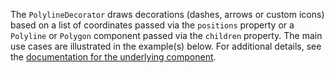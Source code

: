 The `PolylineDecorator` draws decorations (dashes, arrows or custom icons) based on
 a list of coordinates passed via the `positions` property or a `Polyline` or `Polygon` component passed via the `children` property. The main use cases are illustrated in the example(s) below. For additional details, see the [documentation for the underlying component](https://github.com/bbecquet/Leaflet.PolylineDecorator).
 